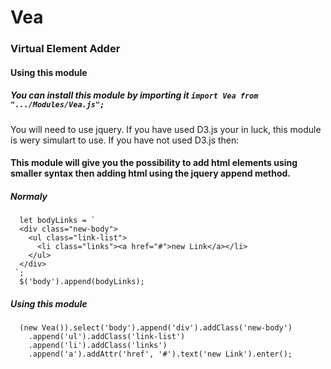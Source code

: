 # Vea
### Virtual Element Adder

#### Using this module
##### You can install this module by importing it ``` import Vea from ".../Modules/Vea.js"; ```
  You will need to use jquery.
  If you have used D3.js your in luck, this module is wery simulart to use.
  If you have not used D3.js then:
#### This module will give you the possibility to add html elements using smaller syntax then adding html using the jquery append method.
##### Normaly
  ```
    let bodyLinks = `
    <div class="new-body">
      <ul class="link-list">
        <li class="links"><a href="#">new Link</a></li>
      </ul>
    </div>
   `;
    $('body').append(bodyLinks);
  ```
##### Using this module
  ```
    (new Vea()).select('body').append('div').addClass('new-body')
      .append('ul').addClass('link-list')
      .append('li').addClass('links')
      .append('a').addAttr('href', '#').text('new Link').enter();
  ```
